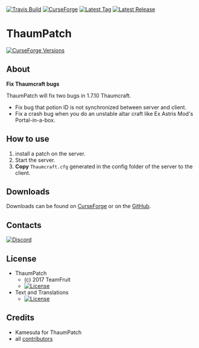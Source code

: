 [![Travis Build](https://img.shields.io/travis/Team-Fruit/ThaumPatch.svg?label=Travis%20Build&style=flat)](https://travis-ci.org/Team-Fruit/ThaumPatch)
[![CurseForge](http://cf.way2muchnoise.eu/thaumpatch.svg)](https://minecraft.curseforge.com/projects/thaumpatch)
[![Latest Tag](https://img.shields.io/github/tag/Team-Fruit/ThaumPatch.svg?label=Latest%20Tag&style=flat)](https://github.com/Team-Fruit/ThaumPatch/tags)
[![Latest Release](https://img.shields.io/github/release/Team-Fruit/ThaumPatch.svg?label=Latest%20Release&style=flat)](https://github.com/Team-Fruit/ThaumPatch/releases)

# ThaumPatch

[![CurseForge Versions](http://cf.way2muchnoise.eu/versions/thaumpatch.svg)](https://minecraft.curseforge.com/projects/thaumpatch/files)

## About

**Fix Thaumcraft bugs**

ThaumPatch will fix two bugs in 1.7.10 Thaumcraft.
- Fix bug that potion ID is not synchronized between server and client.
- Fix a crash bug when you do an unstable altar craft like Ex Astris Mod's Portal-in-a-box.

## How to use

1. install a patch on the server.
2. Start the server.
3. **Copy** `Thaumcraft.cfg` generated in the config folder of the server to the client.

## Downloads

Downloads can be found on [CurseForge](https://minecraft.curseforge.com/projects/thaumpatch) or on the [GitHub](https://github.com/Team-Fruit/ThaumPatch/releases).

## Contacts

[![Discord](https://discordapp.com/assets/bb408e0343ddedc0967f246f7e89cebf.svg)](https://discord.gg/zAmvPqV)

## License

* ThaumPatch
  - (c) 2017 TeamFruit
  - [![License](https://img.shields.io/badge/License-MIT-blue.svg?style=flat)](https://raw.githubusercontent.com/Team-Fruit/ThaumPatch/master/LICENSE.md)
* Text and Translations
  - [![License](https://img.shields.io/badge/License-No%20Restriction-green.svg?style=flat)](https://creativecommons.org/publicdomain/zero/1.0/)

## Credits

* Kamesuta for ThaumPatch
* all [contributors](https://github.com/Team-Fruit/ThaumPatch/graphs/contributors)